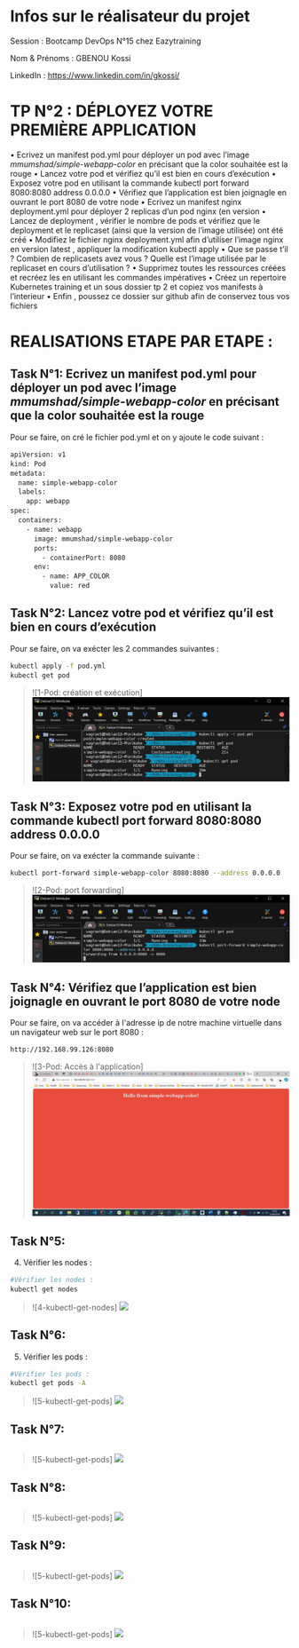 
# Infos sur le réalisateur du projet
Session       : Bootcamp DevOps N°15 chez Eazytraining

Nom & Prénoms : GBENOU Kossi

LinkedIn      : https://www.linkedin.com/in/gkossi/

# TP N°2 : DÉPLOYEZ VOTRE PREMIÈRE APPLICATION

• Ecrivez un manifest pod.yml pour déployer un pod avec l’image *mmumshad/simple-webapp-color* en précisant que la color souhaitée est la rouge
• Lancez votre pod et vérifiez qu’il est bien en cours d’exécution
• Exposez votre pod en utilisant la commande kubectl port forward <nom de votre pod > 8080:8080 address 0.0.0.0
• Vérifiez que l’application est bien joignagle en ouvrant le port 8080 de votre node
• Ecrivez un manifest nginx deployment.yml pour déployer 2 replicas d’un pod nginx (en version
• Lancez de deployment , vérifier le nombre de pods et vérifiez que le deployment et le replicaset (ainsi que la version de l’image utilisée) ont été créé
• Modifiez le fichier nginx deployment.yml afin d’utiliser l’image nginx en version latest , appliquer la modification kubectl apply
• Que se passe t’il ? Combien de replicasets avez vous ? Quelle est l’image utilisée par le replicaset en cours d’utilisation ?
• Supprimez toutes les ressources créées et recréez les en utilisant les commandes impératives
• Créez un repertoire Kubernetes training et un sous dossier tp 2 et copiez vos manifests à l’interieur
• Enfin , poussez ce dossier sur github afin de conservez tous vos fichiers


# REALISATIONS ETAPE PAR ETAPE :

## Task N°1: Ecrivez un manifest pod.yml pour déployer un pod avec l’image *mmumshad/simple-webapp-color* en précisant que la color souhaitée est la rouge

Pour se faire, on cré le fichier pod.yml et on y ajoute le code suivant :
```bash
apiVersion: v1
kind: Pod
metadata:
  name: simple-webapp-color
  labels:
    app: webapp
spec:
  containers:
    - name: webapp
      image: mmumshad/simple-webapp-color
      ports:
        - containerPort: 8080
      env:
        - name: APP_COLOR
          value: red
```

## Task N°2: Lancez votre pod et vérifiez qu’il est bien en cours d’exécution
Pour se faire, on va exécter les 2 commandes suivantes :
```bash
kubectl apply -f pod.yml
kubectl get pod
```
> ![1-Pod: création et exécution] ![](images/1-pod-cr.JPG)

## Task N°3: Exposez votre pod en utilisant la commande kubectl port forward <nom de votre pod > 8080:8080 address 0.0.0.0
Pour se faire, on va exécter la commande suivante :
```bash
kubectl port-forward simple-webapp-color 8080:8080 --address 0.0.0.0
```
> ![2-Pod: port forwarding] ![](images/2-port-forwarding.JPG)

## Task N°4: Vérifiez que l’application est bien joignagle en ouvrant le port 8080 de votre node
Pour se faire, on va accéder à l'adresse ip de notre machine virtuelle dans un navigateur web sur le port 8080 :
```bash
http://192.168.99.126:8080
```
> ![3-Pod: Accès à l'application] ![](images/3-access-webapp.JPG)

## Task N°5:
4) Vérifier les nodes :
```bash
#Vérifier les nodes :
kubectl get nodes
```
> ![4-kubectl-get-nodes] ![](images/4-kubectl-get-nodes.png)

## Task N°6:
5) Vérifier les pods :
```bash
#Vérifier les pods :
kubectl get pods -A
```
> ![5-kubectl-get-pods] ![](images/5-kubectl-get-pods-A.png)

## Task N°7:

```bash

```
> ![5-kubectl-get-pods] ![](images/5-kubectl-get-pods-A.png)

## Task N°8:

```bash

```
> ![5-kubectl-get-pods] ![](images/5-kubectl-get-pods-A.png)

## Task N°9:

```bash

```
> ![5-kubectl-get-pods] ![](images/5-kubectl-get-pods-A.png)

## Task N°10:

```bash

```
> ![5-kubectl-get-pods] ![](images/5-kubectl-get-pods-A.png)